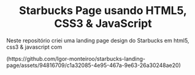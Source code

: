 <h1 align="center">Starbucks Page usando HTML5, CSS3 & JavaScript</h1>

<p>Neste repositório criei uma landing page design do Starbucks em html5, css3 & javascript com </p>
<img>(https://github.com/Igor-monteiroo/starbucks-landing-page/assets/94816709/c1a32085-4e95-467a-9e63-26a30248ae20)</img>


